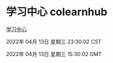 # 学习中心 colearnhub
[学习中心](http://59.174.26.18:56308/colearnhub/)

2022年 04月 13日 星期三 23:30:02 CST

2022年 04月 13日 星期三 15:30:02 GMT
